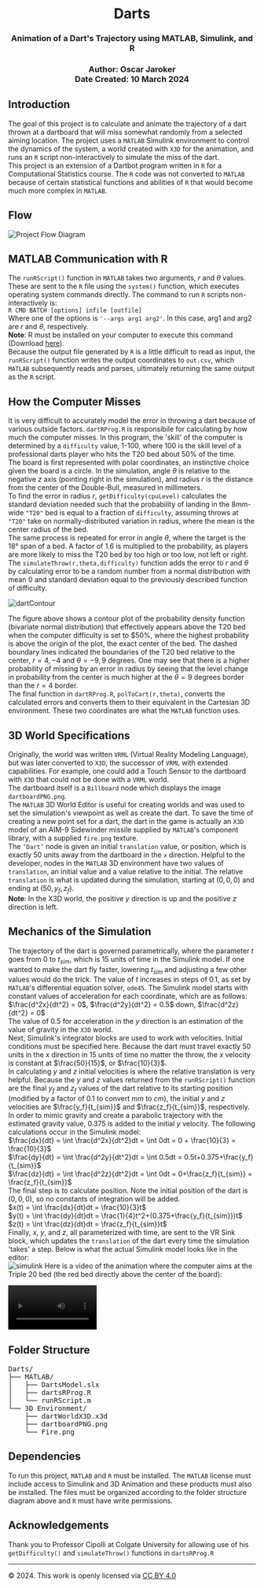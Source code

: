 <h1 align="center"> Darts </h1>
<h3 align="center"> Animation of a Dart's Trajectory using MATLAB, Simulink, and R </h3> 
<h3 align="center"> Author: Oscar Jaroker <br>Date Created: 10 March 2024</h3>  

<h2> Introduction </h2>

The goal of this project is to calculate and animate the trajectory of a dart thrown at a dartboard that will miss somewhat randomly from a selected aiming location. The project uses a $\texttt{MATLAB}$ Simulink environment to control the dynamics of the system, a world created with $\texttt{X3D}$ for the animation, and runs an $\texttt{R}$ script non-interactively to simulate the miss of the dart. \
This project is an extension of a Dartbot program written in $\texttt{R}$ for a Computational Statistics course. The $\texttt{R}$ code was not converted to $\texttt{MATLAB}$ because of certain statistical functions and abilities of $\texttt{R}$ that would become much more complex in $\texttt{MATLAB}$. 

<h2> Flow </h2>

![Project Flow Diagram](./img/projFlow.drawio.svg)

<h2> MATLAB Communication with R </h2>

The $\texttt{runRScript()}$ function in $\texttt{MATLAB}$ takes two arguments, $r$ and $θ$ values. These are sent to the $\texttt{R}$ file using the $\texttt{system()}$ function, which executes operating system commands directly. The command to run $\texttt{R}$ scripts non-interactively is:\
    `R CMD BATCH [options] infile [outfile]`\
Where one of the options is `'--args arg1 arg2'`. In this case, arg1 and arg2 are $r$ and $θ$, respectively.\
**Note**: R must be installed on your computer to execute this command (Download [here](https://cran.r-project.org/mirrors.html)).\
Because the output file generated by $\texttt{R}$ is a little difficult to read as input, the $\texttt{runRScript()}$ function writes the output coordinates to $\texttt{out.csv}$, which $\texttt{MATLAB}$ subsequently reads and parses, ultimately returning the same output as the $\texttt{R}$ script.

<h2> How the Computer Misses </h2>

It is very difficult to accurately model the error in throwing a dart because of various outside factors. $\texttt{dartRProg.R}$ is responsibile for calculating by how much the computer misses. In this program, the 'skill' of the computer is determined by a $\texttt{difficulty}$ value, 1-100, where 100 is the skill level of a professional darts player who hits the T20 bed about 50\% of the time.\
The board is first represented with polar coordinates, an instinctive choice given the board is a circle. In the simulation, angle $θ$ is relative to the negative $z$ axis (pointing right in the simulation), and radius $r$ is the distance from the center of the Double-Bull, measured in millimeters.\
To find the error in radius $r$, $\texttt{getDifficulty(cpuLevel)}$ calculates the standard deviation needed such that the probability of landing in the 8mm-wide $\texttt{"T20"}$ bed is equal to a fraction of $\texttt{difficulty}$, assuming throws at $\texttt{"T20"}$ take on normally-distributed variation in radius, where the mean is the center radius of the bed.\
The same process is repeated for error in angle $θ$, where the target is the $18$° span of a bed. A factor of $1.6$ is multiplied to the probability, as players are more likely to miss the T20 bed by too high or too low, not left or right.\
The $\texttt{simulateThrow(r,theta,difficulty)}$ function adds the error to $r$ and $θ$ by calculating error to be a random number from a normal distribution with mean 0 and standard deviation equal to the previously described function of difficulty.

![dartContour](./MATLAB/dartErrorContour.jpg)

The figure above shows a contour plot of the probability density function (bivariate normal distribution) that effectively appears above the T20 bed when the computer difficulty is set to $50%, where the highest probability is above the origin of the plot, the exact center of the bed. The dashed boundary lines indicated the boundaries of the T20 bed relative to the center,
$r=4,-4$ and $θ=-9,9$ degrees. One may see that there is a higher probability of missing by an error in radius by seeing that the level change in probability from the center is much higher at the $θ = 9$ degrees border than the $r = 4$ border.\
The final function in $\texttt{dartRProg.R}$, $\texttt{polToCart(r,theta)}$, converts the calculated errors and converts them to their equivalent in the Cartesian 3D environment. These two coordinates are what the $\texttt{MATLAB}$ function uses.

<h2> 3D World Specifications </h2>

Originally, the world was written $\texttt{VRML}$ (Virtual Reality Modeling Language), but was later converted to $\texttt{X3D}$, the successor of $\texttt{VRML}$ with extended capabilities. For example, one could add a Touch Sensor to the dartboard with $\texttt{X3D}$ that could not be done with a $\texttt{VRML}$ world. \
The dartboard itself is a $\texttt{Billboard}$ node which displays the image $\texttt{dartboardPNG.png}$. \
The $\texttt{MATLAB}$ 3D World Editor is useful for creating worlds and was used to set the simulation's viewpoint as well as create the dart. To save the time of creating a new point set for a dart, the dart in the game is actually an $\texttt{X3D}$ model of an AIM-9 Sidewinder missile supplied by $\texttt{MATLAB}$'s component library, with a supplied $\texttt{fire.png}$ texture.\
The $\texttt{`Dart'}$ node is given an initial $\texttt{translation}$ value, or position, which is exactly $50$ units away from the dartboard in the $\texttt{x}$ direction. Helpful to the developer, nodes in the $\texttt{MATLAB}$ 3D environment have two values of $\texttt{translation}$, an initial value and a value relative to the initial. The relative $\texttt{translation}$ is what is updated during the simulation, starting at $(0,0,0)$ and ending at $(50,y_f,z_f)$.\
**Note**: In the X3D world, the positive $y$ direction is up and the positive $z$ direction is left.


<h2> Mechanics of the Simulation </h2>

The trajectory of the dart is governed parametrically, where the parameter $t$ goes from $0$ to $t_{sim}$, which is $15$ units of time in the Simulink model. If one wanted to make the dart fly faster, lowering $t_{sim}$ and adjusting a few other values would do the trick. The value of $t$ increases in steps of $0.1$, as set by $\texttt{MATLAB}$'s differential equation solver, $\texttt{ode45}$. The Simulink model starts with constant values of acceleration for each coordinate, which are as follows:\
$\frac{d^2x}{dt^2} = 0$, $\frac{d^2y}{dt^2} = 0.5$ down, $\frac{d^2z}{dt^2} = 0$\
The value of $0.5$ for acceleration in the $y$ direction is an estimation of the value of gravity in the $\texttt{X3D}$ world.\
Next, Simulink's integrator blocks are used to work with velocities. Initial conditions must be specified here. Because the dart must travel exactly $50$ units in the x direction in $15$ units of time no matter the throw, the $x$ velocity is constant at $\frac{50}{15}$, or $\frac{10}{3}$.\
In calculating $y$ and $z$ initial velocities is where the relative translation is very helpful. Because the $y$ and $z$ values returned from the $\texttt{runRScript()}$ function are the final $y_f$ and $z_f$ values of the dart relative to its starting position (modified by a factor of $0.1$ to convert $mm$ to $cm$), the initial $y$ and $z$ velocities are $\frac{y_f}{t_{sim}}$ and $\frac{z_f}{t_{sim}}$, respectively.\
In order to mimic gravity and create a parabolic trajectory with the estimated gravity value, $0.375$ is added to the initial $y$ velocity. The following calculations occur in the Simulink model:\
$\frac{dx}{dt} = \int \frac{d^2x}{dt^2}dt = \int 0dt = 0 + \frac{10}{3} = \frac{10}{3}$\
$\frac{dy}{dt} = \int \frac{d^2y}{dt^2}dt = \int 0.5dt = 0.5t+0.375+\frac{y_f}{t_{sim}}$\
$\frac{dz}{dt} = \int \frac{d^2z}{dt^2}dt = \int 0dt = 0+\frac{z_f}{t_{sim}} = \frac{z_f}{t_{sim}}$\
The final step is to calculate position. Note the initial position of the dart is $(0,0,0)$, so no constants of integration will be added.\
$x(t) = \int \frac{dx}{dt}dt = \frac{10}{3}t$\
$y(t) = \int \frac{dy}{dt}dt = \frac{1}{4}t^2+(0.375+\frac{y_f}{t_{sim}})t$\
$z(t) = \int \frac{dz}{dt}dt = \frac{z_f}{t_{sim}}t$\
Finally, $x$, $y$, and $z$, all parameterized with time, are sent to the VR Sink block, which updates the $\texttt{translation}$ of the dart every time the simulation 'takes' a step. Below is what the actual Simulink model looks like in the editor:\
![simulink](https://github.com/ojaroker/Darts/assets/105570791/ba7398f7-021e-4138-9531-14135bc1b098)
Here is a video of the animation where the computer aims at the Triple 20 bed (the red bed directly above the center of the board):

<video src='https://github.com/ojaroker/Darts/assets/105570791/54e6b676-b363-45a4-b488-4b63c194a37f' width=180></video>

<h2> Folder Structure </h2>

<pre>
Darts/
├── MATLAB/
│   ├── DartsModel.slx
│   ├── dartsRProg.R
│   └── runRScript.m
└── 3D Environment/
    ├── dartWorldX3D.x3d
    ├── dartboardPNG.png
    └── Fire.png
</pre>

<h2> Dependencies </h2>

To run this project, $\texttt{MATLAB}$ and $\texttt{R}$ must be installed. The $\texttt{MATLAB}$ license must include access to Simulink and 3D Animation and these products must also be installed. The files must be organized according to the folder structure diagram above and $\texttt{R}$ must have write permissions.


<h2> Acknowledgements </h2>

Thank you to Professor Cipolli at Colgate University for allowing use of his $\texttt{getDifficulty()}$ and $\texttt{simulateThrow()}$ functions in $\texttt{dartsRProg.R}$

---

&copy; 2024. This work is openly licensed via [CC BY 4.0](https://creativecommons.org/licenses/by/4.0/)